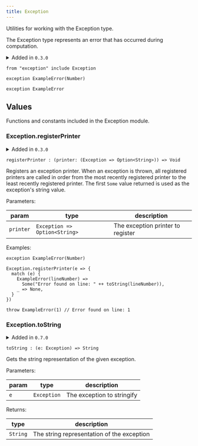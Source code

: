 ```yaml
---
title: Exception
---
```


Utilities for working with the Exception type.

The Exception type represents an error that has occurred during computation.

<details disabled>
<summary tabindex="-1">Added in <code>0.3.0</code></summary>
No other changes yet.
</details>

```grain
from "exception" include Exception
```

```grain
exception ExampleError(Number)
```

```grain
exception ExampleError
```

## Values

Functions and constants included in the Exception module.

### Exception.**registerPrinter**

<details disabled>
<summary tabindex="-1">Added in <code>0.3.0</code></summary>
No other changes yet.
</details>

```grain
registerPrinter : (printer: (Exception => Option<String>)) => Void
```

Registers an exception printer. When an exception is thrown, all registered
printers are called in order from the most recently registered printer to
the least recently registered printer. The first `Some` value returned is
used as the exception's string value.

Parameters:

|param|type|description|
|-----|----|-----------|
|`printer`|`Exception => Option<String>`|The exception printer to register|

Examples:

```grain
exception ExampleError(Number)

Exception.registerPrinter(e => {
  match (e) {
    ExampleError(lineNumber) =>
      Some("Error found on line: " ++ toString(lineNumber)),
    _ => None,
  }
})

throw ExampleError(1) // Error found on line: 1
```

### Exception.**toString**

<details disabled>
<summary tabindex="-1">Added in <code>0.7.0</code></summary>
No other changes yet.
</details>

```grain
toString : (e: Exception) => String
```

Gets the string representation of the given exception.

Parameters:

|param|type|description|
|-----|----|-----------|
|`e`|`Exception`|The exception to stringify|

Returns:

|type|description|
|----|-----------|
|`String`|The string representation of the exception|

